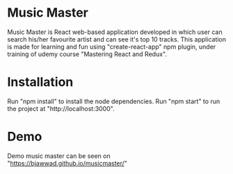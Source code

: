 # Music Master

Music Master is React web-based application developed in which user can search his/her favourite artist and can see it's top 10 tracks. 
This application is made for learning and fun using "create-react-app" npm plugin, under training of udemy course "Mastering React and Redux". 

# Installation

Run "npm install" to install the node dependencies.
Run "npm start" to run the project at "http://localhost:3000".

# Demo

Demo music master can be seen on "https://bjawwad.github.io/musicmaster/"